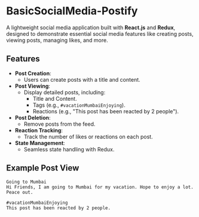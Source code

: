 # BasicSocialMedia-Postify

A lightweight social media application built with **React.js** and **Redux**, designed to demonstrate essential social media features like creating posts, viewing posts, managing likes, and more. 

## Features

- **Post Creation**:
  - Users can create posts with a title and content.
- **Post Viewing**:
  - Display detailed posts, including:
    - Title and Content.
    - Tags (e.g., `#vacationMumbaiEnjoying`).
    - Reactions (e.g., "This post has been reacted by 2 people").
- **Post Deletion**:
  - Remove posts from the feed.
- **Reaction Tracking**:
  - Track the number of likes or reactions on each post.
- **State Management**:
  - Seamless state handling with Redux.

## Example Post View

```plaintext
Going to Mumbai
Hi Friends, I am going to Mumbai for my vacation. Hope to enjoy a lot. Peace out.

#vacationMumbaiEnjoying
This post has been reacted by 2 people.
